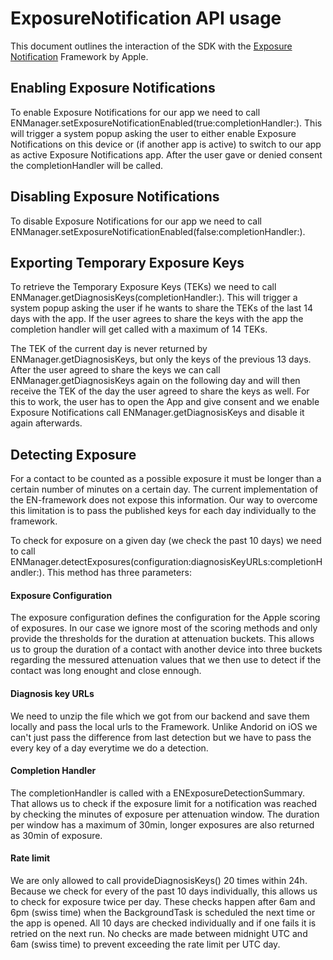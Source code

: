 # ExposureNotification API usage
This document outlines the interaction of the SDK with the [Exposure Notification](https://developer.apple.com/documentation/exposurenotification) Framework by Apple.

## Enabling Exposure Notifications

To enable Exposure Notifications for our app we need to call ENManager.setExposureNotificationEnabled(true:completionHandler:). This will trigger a system popup asking the user to either enable Exposure Notifications on this device or (if another app is active) to switch to our app as active Exposure Notifications app. After the user gave or denied consent the completionHandler will be called.

## Disabling Exposure Notifications

To disable Exposure Notifications for our app we need to call ENManager.setExposureNotificationEnabled(false:completionHandler:).

## Exporting Temporary Exposure Keys

To retrieve the Temporary Exposure Keys (TEKs) we need to call ENManager.getDiagnosisKeys(completionHandler:). This will trigger a system popup asking the user if he wants to share the TEKs of the last 14 days with the app. If the user agrees to share the keys with the app the completion handler will get called with a maximum of 14 TEKs.

The TEK of the current day is never returned by ENManager.getDiagnosisKeys, but only the keys of the previous 13 days. After the user agreed to share the keys we can call ENManager.getDiagnosisKeys again on the following day and will then receive the TEK of the day the user agreed to share the keys as well. For this to work, the user has to open the App and give consent and we enable Exposure Notifications call ENManager.getDiagnosisKeys and disable it again afterwards.

## Detecting Exposure

For a contact to be counted as a possible exposure it must be longer than a certain number of minutes on a certain day. The current implementation of the EN-framework does not expose this information. Our way to overcome this limitation is to pass the published keys for each day individually to the framework.

To check for exposure on a given day (we check the past 10 days) we need to call ENManager.detectExposures(configuration:diagnosisKeyURLs:completionHandler:). This method has three parameters:

#### Exposure Configuration

The exposure configuration defines the configuration for the Apple scoring of exposures. In our case we ignore most of the scoring methods and only provide the thresholds for the duration at attenuation buckets. This allows us to group the duration of a contact with another device into three buckets regarding the messured attenuation values that we then use to detect if the contact was long enought and close ennough.

#### Diagnosis key URLs

We need to unzip the file which we got from our backend and save them locally and pass the local urls to the Framework. Unlike Andorid on iOS we can't just pass the difference from last detection but we have to pass the every key of a day everytime we do a detection.

#### Completion Handler

The completionHandler is called with a ENExposureDetectionSummary. That allows us to check if the exposure limit for a notification was reached by checking the minutes of exposure per attenuation window. The duration per window has a maximum of 30min, longer exposures are also returned as 30min of exposure.

#### Rate limit

We are only allowed to call provideDiagnosisKeys() 20 times within 24h. Because we check for every of the past 10 days individually, this allows us to check for exposure twice per day. These checks happen after 6am and 6pm (swiss time) when the BackgroundTask is scheduled the next time or the app is opened. All 10 days are checked individually and if one fails it is retried on the next run. No checks are made between midnight UTC and 6am (swiss time) to prevent exceeding the rate limit per UTC day.